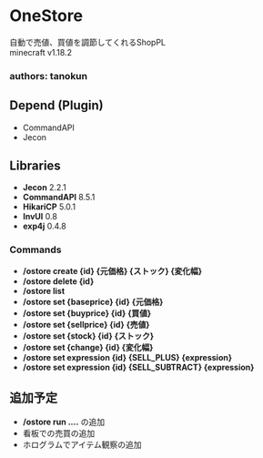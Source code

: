 # OneStore

自動で売値、買値を調節してくれるShopPL<br>
minecraft v1.18.2<br>

### authors: tanokun

## Depend (Plugin)
 - CommandAPI 
 - Jecon

## Libraries
 - **Jecon** 2.2.1
 - **CommandAPI** 8.5.1
 - **HikariCP** 5.0.1
 - **InvUI** 0.8
 - **exp4j** 0.4.8

### Commands
- **/ostore create {id} {元価格} {ストック} {変化幅}** 
- **/ostore delete {id}**
- **/ostore list**
- **/ostore set {baseprice} {id} {元価格}**
- **/ostore set {buyprice} {id} {買値}**
- **/ostore set {sellprice} {id} {売値}**
- **/ostore set {stock} {id} {ストック}**
- **/ostore set {change} {id} {変化幅}**
- **/ostore set expression {id} {SELL_PLUS} {expression}**
- **/ostore set expression {id} {SELL_SUBTRACT} {expression}**

## 追加予定

- **/ostore run ....** の追加
- 看板での売買の追加
- ホログラムでアイテム観察の追加
